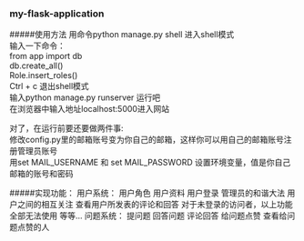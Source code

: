 
### my-flask-application
#####使用方法
用命令python manage.py shell 进入shell模式 <br>
输入一下命令： <br>
from app import db <br>
db.create_all() <br>
Role.insert_roles() <br>
Ctrl + c 退出shell模式 <br>
输入python manage.py runserver 运行吧 <br>
在浏览器中输入地址localhost:5000进入网站 <br>

对了，在运行前要还要做两件事: <br>
修改config.py里的邮箱账号变为你自己的邮箱，这样你可以用自己的邮箱账号注册管理员账号 <br>
用set MAIL_USERNAME 和 set MAIL_PASSWORD 设置环境变量，值是你自己邮箱的账号和密码 <br>

#####实现功能：
用户系统：
  用户角色
  用户资料
  用户登录
  管理员的和谐大法
  用户之间的相互关注
  查看用户所发表的评论和回答
  对于未登录的访问者，以上功能全部无法使用
  等等...
问题系统：
  提问题
  回答问题
  评论回答
  给问题点赞
  查看给问题点赞的人
  
  
  
